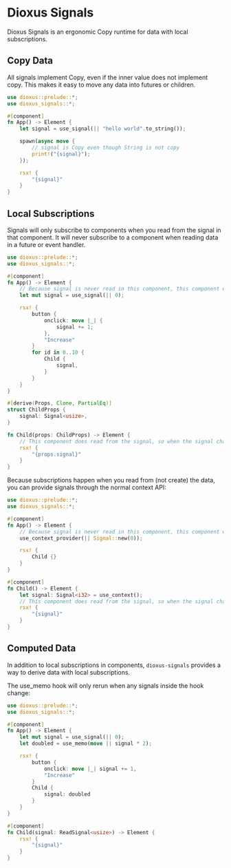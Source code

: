 # Dioxus Signals

Dioxus Signals is an ergonomic Copy runtime for data with local subscriptions.

## Copy Data

All signals implement Copy, even if the inner value does not implement copy. This makes it easy to move any data into futures or children.

```rust
use dioxus::prelude::*;
use dioxus_signals::*;

#[component]
fn App() -> Element {
    let signal = use_signal(|| "hello world".to_string());

    spawn(async move {
        // signal is Copy even though String is not copy
        print!("{signal}");
    });

    rsx! {
        "{signal}"
    }
}
```

## Local Subscriptions

Signals will only subscribe to components when you read from the signal in that component. It will never subscribe to a component when reading data in a future or event handler.

```rust
use dioxus::prelude::*;
use dioxus_signals::*;

#[component]
fn App() -> Element {
    // Because signal is never read in this component, this component will not rerun when the signal changes
    let mut signal = use_signal(|| 0);

    rsx! {
        button {
            onclick: move |_| {
                signal += 1;
            },
            "Increase"
        }
        for id in 0..10 {
            Child {
                signal,
            }
        }
    }
}

#[derive(Props, Clone, PartialEq)]
struct ChildProps {
    signal: Signal<usize>,
}

fn Child(props: ChildProps) -> Element {
    // This component does read from the signal, so when the signal changes it will rerun
    rsx! {
        "{props.signal}"
    }
}
```

Because subscriptions happen when you read from (not create) the data, you can provide signals through the normal context API:

```rust
use dioxus::prelude::*;
use dioxus_signals::*;

#[component]
fn App() -> Element {
    // Because signal is never read in this component, this component will not rerun when the signal changes
    use_context_provider(|| Signal::new(0));

    rsx! {
        Child {}
    }
}

#[component]
fn Child() -> Element {
    let signal: Signal<i32> = use_context();
    // This component does read from the signal, so when the signal changes it will rerun
    rsx! {
        "{signal}"
    }
}
```

## Computed Data

In addition to local subscriptions in components, `dioxus-signals` provides a way to derive data with local subscriptions.

The use_memo hook will only rerun when any signals inside the hook change:

```rust
use dioxus::prelude::*;
use dioxus_signals::*;

#[component]
fn App() -> Element {
    let mut signal = use_signal(|| 0);
    let doubled = use_memo(move || signal * 2);

    rsx! {
        button {
            onclick: move |_| signal += 1,
            "Increase"
        }
        Child {
            signal: doubled
        }
    }
}

#[component]
fn Child(signal: ReadSignal<usize>) -> Element {
    rsx! {
        "{signal}"
    }
}
```
